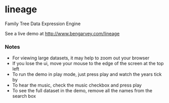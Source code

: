 lineage
=======

Family Tree Data Expression Engine

See a live demo at
http://www.bengarvey.com/lineage

### Notes
- For viewing large datasets, it may help to zoom out your browser
- If you lose the ui, move your mouse to the edge of the screen at the top left
- To run the demo in play mode, just press play and watch the years tick by
- To hear the music, check the music checkbox and press play
- To see the full dataset in the demo, remove all the names from the search box

